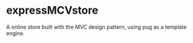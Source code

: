 # expressMCVstore
A online store built with the MVC design pattern, using pug as a template engine. 
